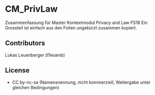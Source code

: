 # CM_PrivLaw
Zusammenfassung für Master Kontextmodul Privacy and Law FS18
Ein Grossteil ist einfach aus den Folien ungekürzt zusammen kopiert.
    
## Contributors
Lukas Leuenberger (l1leuenb)

## License
- CC by-nc-sa (Namensnennung, nicht kommerziell, Weitergabe unter gleichen Bedingungen)
